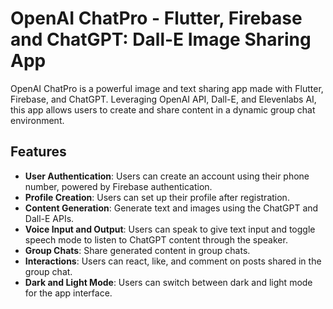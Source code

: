# OpenAI ChatPro - Flutter, Firebase and ChatGPT: Dall-E Image Sharing App

OpenAI ChatPro is a powerful image and text sharing app made with Flutter, Firebase, and ChatGPT. Leveraging OpenAI API, Dall-E, and Elevenlabs AI, this app allows users to create and share content in a dynamic group chat environment.

## Features

- **User Authentication**: Users can create an account using their phone number, powered by Firebase authentication.
- **Profile Creation**: Users can set up their profile after registration.
- **Content Generation**: Generate text and images using the ChatGPT and Dall-E APIs.
- **Voice Input and Output**: Users can speak to give text input and toggle speech mode to listen to ChatGPT content through the speaker.
- **Group Chats**: Share generated content in group chats.
- **Interactions**: Users can react, like, and comment on posts shared in the group chat.
- **Dark and Light Mode**: Users can switch between dark and light mode for the app interface.


